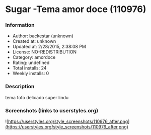 # Sugar -Tema amor doce (110976)

### Information
- Author: backestar (unknown)
- Created at: unknown
- Updated at: 2/28/2015, 2:38:08 PM
- License: NO-REDISTRIBUTION
- Category: amordoce
- Rating: undefined
- Total installs: 24
- Weekly installs: 0


### Description
tema fofo delicado super lindu


### Screenshots (links to userstyles.org)
![https://userstyles.org/style_screenshots/110976_after.png](https://userstyles.org/style_screenshots/110976_after.png)



